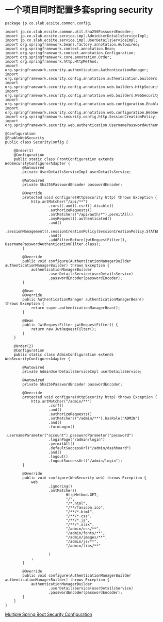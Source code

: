 # 一个项目同时配置多套spring security

    package jp.co.slab.ecsite.common.config;

    import jp.co.slab.ecsite.common.util.Sha256PasswordEncoder;
    import jp.co.slab.ecsite.service.impl.AdminUserDetailsServiceImpl;
    import jp.co.slab.ecsite.service.impl.UserDetailsServiceImpl;
    import org.springframework.beans.factory.annotation.Autowired;
    import org.springframework.context.annotation.Bean;
    import org.springframework.context.annotation.Configuration;
    import org.springframework.core.annotation.Order;
    import org.springframework.http.HttpMethod;
    import org.springframework.security.authentication.AuthenticationManager;
    import org.springframework.security.config.annotation.authentication.builders.AuthenticationManagerBuilder;
    import org.springframework.security.config.annotation.web.builders.HttpSecurity;
    import org.springframework.security.config.annotation.web.builders.WebSecurity;
    import org.springframework.security.config.annotation.web.configuration.EnableWebSecurity;
    import org.springframework.security.config.annotation.web.configuration.WebSecurityConfigurerAdapter;
    import org.springframework.security.config.http.SessionCreationPolicy;
    import org.springframework.security.web.authentication.UsernamePasswordAuthenticationFilter;

    @Configuration
    @EnableWebSecurity
    public class SecurityConfig {

        @Order(1)
        @Configuration
        public static class FrontConfiguration extends WebSecurityConfigurerAdapter {
            @Autowired
            private UserDetailsServiceImpl userDetailsService;

            @Autowired
            private Sha256PasswordEncoder passwordEncoder;

            @Override
            protected void configure(HttpSecurity http) throws Exception {
                http.antMatcher("/api/**")
                        .cors().and().csrf().disable()
                        .authorizeRequests()
                        .antMatchers("/api/auth/*").permitAll()
                        .anyRequest().authenticated()
                        .and()
                        .sessionManagement().sessionCreationPolicy(SessionCreationPolicy.STATELESS)
                        .and()
                        .addFilterBefore(jwtRequestFilter(), UsernamePasswordAuthenticationFilter.class);
            }

            @Override
            public void configure(AuthenticationManagerBuilder authenticationManagerBuilder) throws Exception {
                authenticationManagerBuilder
                        .userDetailsService(userDetailsService)
                        .passwordEncoder(passwordEncoder);
            }

            @Bean
            @Override
            public AuthenticationManager authenticationManagerBean() throws Exception {
                return super.authenticationManagerBean();
            }

            @Bean
            public JwtRequestFilter jwtRequestFilter() {
                return new JwtRequestFilter();
            }
        }

        @Order(2)
        @Configuration
        public static class AdminConfiguration extends WebSecurityConfigurerAdapter {

            @Autowired
            private AdminUserDetailsServiceImpl userDetailsService;

            @Autowired
            private Sha256PasswordEncoder passwordEncoder;

            @Override
            protected void configure(HttpSecurity http) throws Exception {
                http.antMatcher("/admin/**")
                        .csrf()
                        .and()
                        .authorizeRequests()
                        .antMatchers("/admin/**").hasRole("ADMIN")
                        .and()
                        .formLogin()
                        .usernameParameter("account").passwordParameter("password")
                        .loginPage("/admin/login")
                        .permitAll()
                        .defaultSuccessUrl("/admin/dashboard")
                        .and()
                        .logout()
                        .logoutSuccessUrl("/admin/login");
            }

            @Override
            public void configure(WebSecurity web) throws Exception {
                web
                        .ignoring()
                        .antMatchers(
                                HttpMethod.GET,
                                "/",
                                "/*.html",
                                "/**/favicon.ico",
                                "/**/*.html",
                                "/**/*.css",
                                "/**/*.js",
                                "/**/*.xlsx",
                                "/admin/css/**",
                                "/admin/fonts/**",
                                "/admin/images/**",
                                "/admin/js/**",
                                "/admin/libs/**"

                        )
                ;
            }

            @Override
            public void configure(AuthenticationManagerBuilder authenticationManagerBuilder) throws Exception {
                authenticationManagerBuilder
                        .userDetailsService(userDetailsService)
                        .passwordEncoder(passwordEncoder);
            }
        }
    }

[Multiple Spring Boot Security Configuration](https://medium.com/@igor.bonny/multiple-spring-boot-security-configuration-c876f1b6061e)
